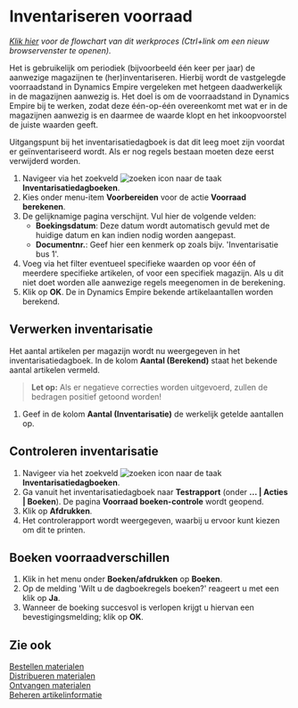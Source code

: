# Inventariseren voorraad

*[Klik hier](https://cegeka-dsabestpracticeprocessen.mavimcloud.com//Portal/code?id=3c5&view=Chart&maximize=true) voor de flowchart van dit werkproces (Ctrl+link om een nieuw browservenster te openen).*

Het is gebruikelijk om periodiek (bijvoorbeeld één keer per jaar) de aanwezige magazijnen te (her)inventariseren. Hierbij wordt de vastgelegde voorraadstand in Dynamics Empire vergeleken met hetgeen daadwerkelijk in de magazijnen aanwezig is. Het doel is om de voorraadstand in Dynamics Empire bij te werken, zodat deze één-op-één overeenkomt met wat er in de magazijnen aanwezig is en daarmee de waarde klopt en het inkoopvoorstel de juiste waarden geeft.

Uitgangspunt bij het inventarisatiedagboek is dat dit leeg moet zijn voordat er geïnventariseerd wordt. Als er nog regels bestaan moeten deze eerst verwijderd worden.

1. Navigeer via het zoekveld ![zoeken icon](/assets/images/zoeken.png "zoeken icon") naar de taak **Inventarisatiedagboeken**. 
2. Kies onder menu-item **Voorbereiden** voor de actie **Voorraad berekenen**. 
3. De gelijknamige pagina verschijnt. Vul hier de volgende velden: 
   - **Boekingsdatum**: Deze datum wordt automatisch gevuld met de huidige datum en kan indien nodig worden aangepast. 
   - **Documentnr.**: Geef hier een kenmerk op zoals bijv. 'Inventarisatie bus 1'.     
4. Voeg via het filter eventueel specifieke waarden op voor één of meerdere specifieke artikelen, of voor een specifiek magazijn. Als u dit niet doet worden alle aanwezige regels meegenomen in de berekening.
5. Klik op **OK**. De in Dynamics Empire bekende artikelaantallen worden berekend.  

## Verwerken inventarisatie

Het aantal artikelen per magazijn wordt nu weergegeven in het inventarisatiedagboek. In de kolom **Aantal (Berekend)** staat het bekende aantal artikelen vermeld.
>**Let op:** Als er negatieve correcties worden uitgevoerd, zullen de bedragen positief getoond worden! 
1. Geef in de kolom **Aantal (Inventarisatie)** de werkelijk getelde aantallen op.  
 
## Controleren inventarisatie

1. Navigeer via het zoekveld ![zoeken icon](/assets/images/zoeken.png "zoeken icon") naar de taak **Inventarisatiedagboeken**. 
2. Ga vanuit het inventarisatiedagboek naar **Testrapport** (onder **... | Acties | Boeken**). De pagina **Voorraad boeken-controle** wordt geopend.
3. Klik op **Afdrukken**. 
4. Het controlerapport wordt weergegeven, waarbij u ervoor kunt kiezen om dit te printen. 
 
## Boeken voorraadverschillen

1. Klik in het menu onder **Boeken/afdrukken** op **Boeken**.  
2. Op de melding 'Wilt u de dagboekregels boeken?' reageert u met een klik op **Ja**.  
3. Wanneer de boeking succesvol is verlopen krijgt u hiervan een bevestigingsmelding; klik op **OK**.  

## Zie ook

[Bestellen materialen](../bestellen-materialen/)  
[Distribueren materialen](../distribueren-materialen/)  
[Ontvangen materialen](../ontvangen-materialen/)  
[Beheren artikelinformatie](../beheren-artikelinformatie/)  
